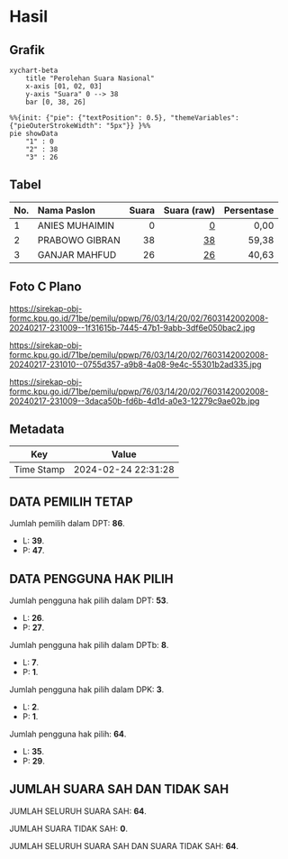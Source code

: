 # Hasil

## Grafik

```mermaid
xychart-beta
    title "Perolehan Suara Nasional"
    x-axis [01, 02, 03]
    y-axis "Suara" 0 --> 38
    bar [0, 38, 26]
```

```mermaid
%%{init: {"pie": {"textPosition": 0.5}, "themeVariables": {"pieOuterStrokeWidth": "5px"}} }%%
pie showData
    "1" : 0
    "2" : 38
    "3" : 26
```

## Tabel

| No. | Nama Paslon    | Suara | Suara (raw) | Persentase |
|:--- |:-------------- | -----:| -----------:| ----------:|
| 1   | ANIES MUHAIMIN | 0     | [0][p-1]    | 0,00       |
| 2   | PRABOWO GIBRAN | 38    | [38][p-2]   | 59,38      |
| 3   | GANJAR MAHFUD  | 26    | [26][p-3]   | 40,63      |


[p-1]: https://github.com/gigit-pemilu/pemilu-2024/blob/main/pilpres/hitung-suara/sub/76-sulawesi-barat/sub/03-mamasa/sub/14-tawalian/sub/2002-tawalian-timur/sub/008-tps/sub/paslon-1.txt
[p-2]: https://github.com/gigit-pemilu/pemilu-2024/blob/main/pilpres/hitung-suara/sub/76-sulawesi-barat/sub/03-mamasa/sub/14-tawalian/sub/2002-tawalian-timur/sub/008-tps/sub/paslon-2.txt
[p-3]: https://github.com/gigit-pemilu/pemilu-2024/blob/main/pilpres/hitung-suara/sub/76-sulawesi-barat/sub/03-mamasa/sub/14-tawalian/sub/2002-tawalian-timur/sub/008-tps/sub/paslon-3.txt

## Foto C Plano

https://sirekap-obj-formc.kpu.go.id/71be/pemilu/ppwp/76/03/14/20/02/7603142002008-20240217-231009--1f31615b-7445-47b1-9abb-3df6e050bac2.jpg

https://sirekap-obj-formc.kpu.go.id/71be/pemilu/ppwp/76/03/14/20/02/7603142002008-20240217-231010--0755d357-a9b8-4a08-9e4c-55301b2ad335.jpg

https://sirekap-obj-formc.kpu.go.id/71be/pemilu/ppwp/76/03/14/20/02/7603142002008-20240217-231009--3daca50b-fd6b-4d1d-a0e3-12279c9ae02b.jpg


## Metadata

| Key        | Value               |
| ---------- | ------------------- |
| Time Stamp | 2024-02-24 22:31:28 |


## DATA PEMILIH TETAP

Jumlah pemilih dalam DPT: **86**.
 * L: **39**.
 * P: **47**.

## DATA PENGGUNA HAK PILIH

Jumlah pengguna hak pilih dalam DPT: **53**.
 * L: **26**.
 * P: **27**.

Jumlah pengguna hak pilih dalam DPTb: **8**.
 * L: **7**.
 * P: **1**.

Jumlah pengguna hak pilih dalam DPK: **3**.
 * L: **2**.
 * P: **1**.

Jumlah pengguna hak pilih: **64**.
 * L: **35**.
 * P: **29**.

## JUMLAH SUARA SAH DAN TIDAK SAH

JUMLAH SELURUH SUARA SAH: **64**.

JUMLAH SUARA TIDAK SAH: **0**.

JUMLAH SELURUH SUARA SAH DAN SUARA TIDAK SAH: **64**.


